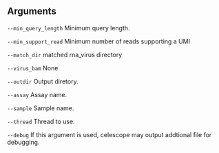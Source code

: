 

## Arguments
`--min_query_length` Minimum query length.

`--min_support_read` Minimum number of reads supporting a UMI

`--match_dir` matched rna_virus directory

`--virus_bam` None

`--outdir` Output diretory.

`--assay` Assay name.

`--sample` Sample name.

`--thread` Thread to use.

`--debug` If this argument is used, celescope may output addtional file for debugging.

